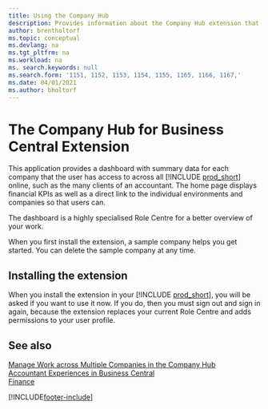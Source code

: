 ```yaml
---
title: Using the Company Hub
description: Provides information about the Company Hub extension that you can use to manage work across multiple companies in Business Central.
author: brentholtorf
ms.topic: conceptual
ms.devlang: na
ms.tgt_pltfrm: na
ms.workload: na
ms. search.keywords: null
ms.search.form: '1151, 1152, 1153, 1154, 1155, 1165, 1166, 1167,'
ms.date: 04/01/2021
ms.author: bholtorf
---
```

# The Company Hub for Business Central Extension

This application provides a dashboard with summary data for each company that the user has access to across all [!INCLUDE [prod_short](includes/prod_short.md)] online, such as the many clients of an accountant. The home page displays financial KPIs as well as a direct link to the individual environments and companies so that users can.

The dashboard is a highly specialised Role Centre for a better overview of your work.

When you first install the extension, a sample company helps you get started. You can delete the sample company at any time.

## Installing the extension

When you install the extension in your [!INCLUDE [prod_short](includes/prod_short.md)], you will be asked if you want to use it now. If you do, then you must sign out and sign in again, because the extension replaces your current Role Centre and adds permissions to your user profile.

## See also

[Manage Work across Multiple Companies in the Company Hub](company-hub.md)  
[Accountant Experiences in Business Central ](finance-accounting.md)  
[Finance](finance.md)  

[!INCLUDE[footer-include](includes/footer-banner.md)]

